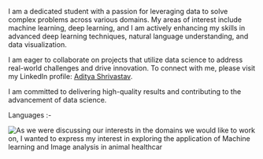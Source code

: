 I am a dedicated student with a passion for leveraging data to solve complex problems across various domains. My areas of interest include machine learning, deep learning, and I am actively enhancing my skills in advanced deep learning techniques, natural language understanding, and data visualization. 

I am eager to collaborate on projects that utilize data science to address real-world challenges and drive innovation. To connect with me, please visit my LinkedIn profile: [Aditya Shrivastav](https://www.linkedin.com/in/adityashrivastav290702/).

I am committed to delivering high-quality results and contributing to the advancement of data science.


Languages :-

![As we were discussing our interests in the domains we would like to work on, I wanted to express my interest in exploring the application of Machine learning and Image analysis in animal healthcar](https://github.com/user-attachments/assets/33762712-86ee-4d4e-9644-82905b196d59)
